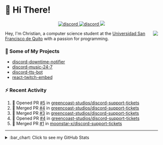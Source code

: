 # :wave: Hi There!

<p align="center">
  <a href="https://discord.gg/mhj3Zsv">
    <img alt="discord" src="https://img.shields.io/discord/730998659008823296.svg?label=&logo=discord&logoColor=ffffff&color=7389D8&labelColor=6A7EC2"/>
  </a>
  <a href="https://twitter.com/moonstar_x99">
    <img alt="discord" src="https://img.shields.io/twitter/follow/moonstar_x99?label=Follow%20Me%21&style=social"/>
  </a>
  <a href="https://badges.pufler.dev">
    <img src="https://badges.pufler.dev/visits/moonstar-x/moonstar-x?style=flat&logo=github">
  </a>
</p>

<img align="right" src="https://media.tenor.com/images/cb8fb20986aac7eef75c8ce6bc3997c0/tenor.gif" />

Hey, I'm Christian, a computer science student at the [Universidad San Francisco de Quito](http://www.usfq.edu.ec/Paginas/Inicio.aspx) with a passion for programming.

### :rocket: Some of My Projects

* [discord-downtime-notifier](https://github.com/moonstar-x/discord-downtime-notifier)
* [discord-music-24-7](https://github.com/moonstar-x/discord-music-24-7)
* [discord-tts-bot](https://github.com/moonstar-x/discord-tts-bot)
* [react-twitch-embed](https://github.com/moonstar-x/react-twitch-embed)

### :zap: Recent Activity

<!--START_SECTION:activity-->
1. 💪 Opened PR [#5](https://github.com/greencoast-studios/discord-support-tickets/pull/5) in [greencoast-studios/discord-support-tickets](https://github.com/greencoast-studios/discord-support-tickets)
2. 🎉 Merged PR [#4](https://github.com/greencoast-studios/discord-support-tickets/pull/4) in [greencoast-studios/discord-support-tickets](https://github.com/greencoast-studios/discord-support-tickets)
3. 🎉 Merged PR [#3](https://github.com/greencoast-studios/discord-support-tickets/pull/3) in [greencoast-studios/discord-support-tickets](https://github.com/greencoast-studios/discord-support-tickets)
4. 💪 Opened PR [#4](https://github.com/greencoast-studios/discord-support-tickets/pull/4) in [greencoast-studios/discord-support-tickets](https://github.com/greencoast-studios/discord-support-tickets)
5. 🎉 Merged PR [#1](https://github.com/moonstar-x/discord-support-tickets/pull/1) in [moonstar-x/discord-support-tickets](https://github.com/moonstar-x/discord-support-tickets)
<!--END_SECTION:activity-->

---

<details>
  <summary>
    :bar_chart: Click to see my GitHub Stats
  </summary>
  <p align="center">
    <br>
    <img alt="GitHub Stats" src="https://github-readme-stats.vercel.app/api?username=moonstar-x&count_private=true&show_icons=true&theme=dracula" />
    <br>
    <img alt="GitHub Top Languages" src="https://github-readme-stats.vercel.app/api/top-langs/?username=moonstar-x&layout=compact&theme=dracula" />
  </p>
</details>

